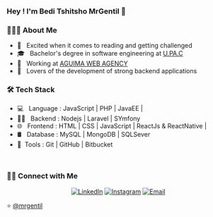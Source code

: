 
### Hey ! I'm Bedi Tshitsho MrGentil 👋

<h3> 👨🏻‍💻 About Me </h3>

- 🤔 &nbsp; Excited when it comes to reading and getting challenged
- 🎓 &nbsp; Bachelor's degree in software engineering at <a href="https://www.upac.info/">U.PA.C</a>
- 💼 &nbsp; Working at <a href="https://aguimawebagency.com/">AGUIMA WEB AGENCY</a>
- 🌱 &nbsp; Lovers of the development of strong backend applications

<h3>🛠 Tech Stack</h3>

- 💻 &nbsp; Language : JavaScript | PHP | JavaEE |
- 👨‍💻 &nbsp; Backend  : Nodejs | Laravel | SYmfony
- 🌐 &nbsp; Frontend : HTML | CSS | JavaScript | ReactJs & ReactNative |
- 🛢 &nbsp; Database : MySQL | MongoDB | SQLSever
- 🔧&nbsp; Tools    : Git | GitHub | Bitbucket
<br/>



<h3> 🤝🏻 Connect with Me </h3>

<p align="center">
<a href="https://www.linkedin.com/in/bedi-tshitsho-28a251191/"><img alt="LinkedIn" src="https://img.shields.io/badge/LinkedIn-BediTShitsho-blue?style=flat-square&logo=linkedin"></a>
<a href="https://www.instagram.com/bedi_tshitsho/"><img alt="Instagram" src="https://img.shields.io/badge/Instagram-BediTShitsho-blue?style=flat-square&logo=instagram"></a>
<a href="mailto:pacilinja2@gmail.com"><img alt="Email" src="https://img.shields.io/badge/Email-tshitshob@gmail.com-blue?style=flat-square&logo=Microsoft%20outlook"></a>
</p>

⭐️ [@mrgentil](https://github.com/mrgentil)
